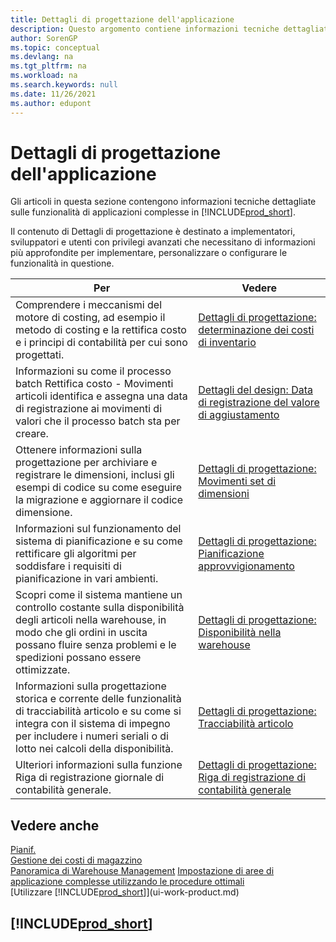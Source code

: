 ```yaml
---
title: Dettagli di progettazione dell'applicazione
description: Questo argomento contiene informazioni tecniche dettagliate su funzionalità dell'applicazione complesse in Business Central.
author: SorenGP
ms.topic: conceptual
ms.devlang: na
ms.tgt_pltfrm: na
ms.workload: na
ms.search.keywords: null
ms.date: 11/26/2021
ms.author: edupont
---
```

# <a name="application-design-details"></a><a name="application-design-details"></a>Dettagli di progettazione dell'applicazione

Gli articoli in questa sezione contengono informazioni tecniche dettagliate sulle funzionalità di applicazioni complesse in [!INCLUDE[prod_short](includes/prod_short.md)].  

Il contenuto di Dettagli di progettazione è destinato a implementatori, sviluppatori e utenti con privilegi avanzati che necessitano di informazioni più approfondite per implementare, personalizzare o configurare le funzionalità in questione.  

|**Per**|**Vedere**|  
|------------|-------------|  
|Comprendere i meccanismi del motore di costing, ad esempio il metodo di costing e la rettifica costo e i principi di contabilità per cui sono progettati.|[Dettagli di progettazione: determinazione dei costi di inventario](design-details-inventory-costing.md)|  
|Informazioni su come il processo batch Rettifica costo - Movimenti articoli identifica e assegna una data di registrazione ai movimenti di valori che il processo batch sta per creare.|[Dettagli del design: Data di registrazione del valore di aggiustamento](design-details-inventory-adjustment-value-entry-posting-date.md)|
|Ottenere informazioni sulla progettazione per archiviare e registrare le dimensioni, inclusi gli esempi di codice su come eseguire la migrazione e aggiornare il codice dimensione.|[Dettagli di progettazione: Movimenti set di dimensioni](design-details-dimension-set-entries-overview.md)|
|Informazioni sul funzionamento del sistema di pianificazione e su come rettificare gli algoritmi per soddisfare i requisiti di pianificazione in vari ambienti.|[Dettagli di progettazione: Pianificazione approvvigionamento](design-details-supply-planning.md)|  
|Scopri come il sistema mantiene un controllo costante sulla disponibilità degli articoli nella warehouse, in modo che gli ordini in uscita possano fluire senza problemi e le spedizioni possano essere ottimizzate.|[Dettagli di progettazione: Disponibilità nella warehouse](design-details-availability-in-the-warehouse.md)|
|Informazioni sulla progettazione storica e corrente delle funzionalità di tracciabilità articolo e su come si integra con il sistema di impegno per includere i numeri seriali o di lotto nei calcoli della disponibilità.|[Dettagli di progettazione: Tracciabilità articolo](design-details-item-tracking.md)|  
|Ulteriori informazioni sulla funzione Riga di registrazione giornale di contabilità generale.|[Dettagli di progettazione: Riga di registrazione di contabilità generale](design-details-general-journal-post-line.md)|

## <a name="see-also"></a><a name="see-also"></a>Vedere anche

[Pianif.](production-planning.md)  
[Gestione dei costi di magazzino](finance-manage-inventory-costs.md)  
[Panoramica di Warehouse Management](design-details-warehouse-management.md)
[Impostazione di aree di applicazione complesse utilizzando le procedure ottimali](set-up-complex-application-areas-using-best-practices.md)  
[Utilizzare [!INCLUDE[prod_short](includes/prod_short.md)]](ui-work-product.md)  

## [!INCLUDE[prod_short](includes/free_trial_md.md)]
